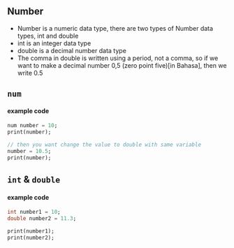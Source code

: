 ## Number
* Number is a numeric data type, there are two types of Number data types, int and double
* int is an integer data type
* double is a decimal number data type
* The comma in double is written using a period, not a comma, so if we want to make a decimal number 0,5 (zero point five)[in Bahasa], then we write 0.5

## ```num```
#### example code
```dart
num number = 10;
print(number);

// then you want change the value to double with same variable
number = 10.5;
print(number);
```

## ```int``` & ```double```
#### example code
```dart
int number1 = 10;
double number2 = 11.3;

print(number1);
print(number2);
```